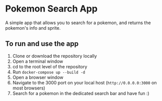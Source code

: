 # Pokemon Search App

A simple app that allows you to search for a pokemon, and returns the pokemon's info and sprite.

## To run and use the app

1. Clone or download the repository locally 
2. Open a terminal window
3. cd to the root level of the repository
4. Run `docker-compose up --build -d`
5. Open a browser window
6. Navigate to the 3000 port on your local host (`http://0.0.0.0:3000` on most browsers)
7. Search for a pokemon in the dedicated search bar and have fun :)
